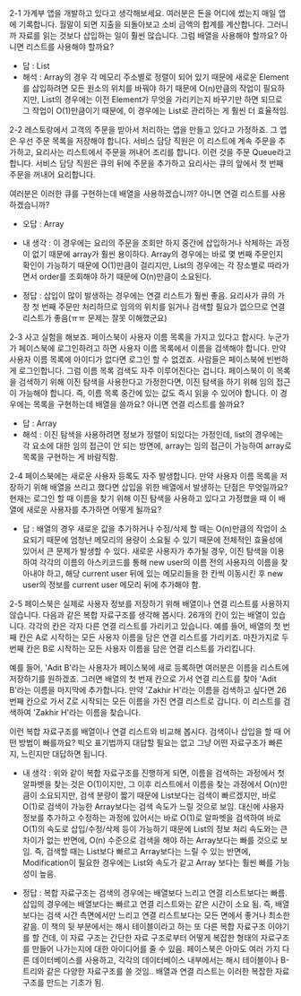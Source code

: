2-1 가계부 앱을 개발하고 있다고 생각해보세요. 여러분은 돈을 어디에 썼는지 매일 앱에 기록합니다. 월말이 되면 지출을 되돌아보고 소비 금액의 합계를 계산합니다. 그러니까 자료를 읽는 것보다 삽입하는 일이 훨씬 많습니다. 그럼 배열을 사용해야 할까요? 아니면 리스트를 사용해야 할까요?
- 답 : List
- 해석 : Array의 경우 각 메모리 주소별로 정렬이 되어 있기 때문에 새로운 Element를 삽입하려면 모든 원소의 위치를 바꿔야 하기 때문에 O(n)만큼의 작업이 필요하지만, List의 경우에는 이전 Element가 무엇을 가리키는지 바꾸기만 하면 되므로 그 작업이 O(1)만큼이기 때문에, 이 경우에는 List로 관리하는 게 훨씬 더 효율적임.

2-2 레스토랑에서 고객의 주문을 받아서 처리하는 앱을 만들고 있다고 가정하죠. 그 앱은 우선 주문 목록을 저장해야 합니다. 서비스 담당 직원은 이 리스트에 계속 주문을 추가하고, 요리사는 리스트에서 주문을 꺼내어 조리를 합니다. 이런 것을 주문 Queue라고 합니다. 서비스 담당 직원은 큐의 뒤에 주문을 추가하고 요리사는 큐의 앞에서 첫 번째 주문을 꺼내어 요리합니다. 

여러분은 이러한 큐를 구현하는데 배열을 사용하겠습니까? 아니면 연결 리스트를 사용하겠습니까?
- 오답 : Array
- 내 생각 : 이 경우에는 요리의 주문을 조회만 하지 중간에 삽입하거나 삭제하는 과정이 없기 때문에 array가 훨씬 용이하다. Array의 경우에는 바로 몇 번째 주문인지 확인이 가능하기 때문에 O(1)만큼이 걸리지만, List의 경우에는 각 장소별로 따라가면서 order를 조회해야 하기 때문에 O(n)만큼이 소요된다. 
  
- 정답 : 삽입이 많이 발생하는 경우에는 연결 리스트가 훨씬 좋음. 요리사가 큐의 가장 첫 번째 주문만 처리하므로 임의의 위치를 읽거나 검색할 필요가 없으므로 연결 리스트가 좋음(ㅠㅠ 문제는 잘못 이해했군요)

2-3 사고 실험을 해보죠. 페이스북이 사용자 이름 목록을 가지고 있다고 합시다. 누군가가 페이스북에 로그인하려고 하면 사용자 이름 목록에서 이름을 검색해야 합니다. 만약 사용자 이름 목록에 아이디가 없다면 로그인 할 수 없겠죠. 사람들은 페이스북에 빈번하게 로그인합니다. 그럼 이름 목록 검색도 자주 이루어진다는 겁니다. 페이스북이 이 목록을 검색하기 위해 이진 탐색을 사용한다고 가정한다면, 이진 탐색을 하기 위해 임의 접근이 가능해야 합니다. 즉, 이름 목록 중간에 있는 값도 즉시 읽을 수 있어야 합니다. 이 경우에는 목록을 구현하는데 배열을 쓸까요? 아니면 연결 리스트를 쓸까요?
- 답 : Array
- 해석 : 이진 탐색을 사용하려면 정보가 정렬이 되있다는 가정인데, list의 경우에는 각 요소에 대한 임의 접근이 안 되는 방면에, array는 임의 접근이 가능하여 array로 목록을 구현하는 게 바람직함.

2-4 페이스북에는 새로운 사용자 등록도 자주 발생합니다. 만약 사용자 이름 목록을 저장하기 위해 배열을 쓰리고 했다면 삽입을 위한 배열에서 발생하는 단점은 무엇일까요? 현재는 로그인 할 때 이름을 찾기 위해 이진 탐색을 사용하고 있다고 가정했을 때 이 배열에 새로운 사용자를 추가하면 어떻게 될까요?
- 답 : 배열의 경우 새로운 값을 추가하거나 수정/삭제 할 때는 O(n)만큼의 작업이 소요되기 때문에 엄청난 메모리의 용량이 소요될 수 있기 때문에 전체적인 효율성에 있어서 큰 문제가 발생할 수 있다. 새로운 사용자가 추가될 경우, 이진 탐색을 이용하여 각각의 이름의 아스키코드를 통해 new user의 이름 전의 사용자의 이름을 찾아내야 하고, 해당 current user 뒤에 있는 메모리들을 한 칸씩 이동시킨 후 new user의 정보를 current user 메모리 뒤에 추가해야 함.

2-5 페이스북은 실제로 사용자 정보를 저장하기 위해 배열이나 연결 리스트를 사용하지 않습니다. 다음과 같은 복합 자료구조를 생각해 봅시다. 26개의 칸이 있는 배열이 있습니다. 각각의 칸은 각자 다른 연결 리스트를 가리키고 있습니다. 예를 들어, 배열의 첫 번째 칸은 A로 시작하는 모든 사용자 이름을 담은 연결 리스트를 가리키죠. 마찬가지로 두 번째 칸은 B로 시작하는 모든 사용자 이름을 담은 연결 리스트를 가리킵니다. 

예를 들어, 'Adit B'라는 사용자가 페이스북에 새로 등록하면 여러분은 이름을 리스트에 저장하기를 원하겠죠. 그러면 배열의 첫 번재 칸으로 가서 연결 리스트를 찾아 'Adit B'라는 이름을 마지막에 추가합니다. 만약 'Zakhir H'라는 이름을 검색하고 싶다면 26번째 칸으로 가서 Z로 시작되는 모든 이름을 가진 연결 리스트로 갑니다. 이 리스트를 검색하여 'Zakhir H'라는 이름을 찾습니다. 

이런 복합 자료구조를 배열이나 연결 리스트와 비교해 봅시다. 검색이나 삽입을 할 때 어떤 방법이 빠를까요? 빅오 표기법까지 대답할 필요는 없고 그냥 어떤 자료구조가 빠른지, 느린지만 대답하면 됩니다. 
- 내 생각 : 위와 같이 복합 자료구조를 진행하게 되면, 이름을 검색하는 과정에서 첫 알파벳을 찾는 것은 O(1)이지만, 그 이후 리스트에서 이름을 찾는 과정에서 O(n)만큼이 소요되지만, 검색 분량이 짧기 때문에 List보다는 검색이 빠르겠지만, 바로 O(1)로 검색이 가능한 Array보다는 검색 속도가 느릴 것으로 보임. 대신에 사용자 정보를 추가하고 수정하는 과정에 있어서는 바로 O(1)로 알파벳을 검색하여 바로 O(1)의 속도로 삽입/수정/삭제 등이 가능하기 때문에 List의 정보 처리 속도와는 큰 차이가 없는 반면에, O(n) 수준으로 검색을 해야 하는 Array보다는 빠를 것으로 보임. 즉, 검색할 때는 List보다 빠르고 Array보다는 느릴 수 있는 반면에, Modification이 필요한 경우에는 List와 속도가 같고 Array 보다는 훨씬 빠를 가능성이 높음. 
  
- 정답 : 복합 자료구조는 검색의 경우에는 배열보다 느리고 연결 리스트보다는 빠름. 삽입의 경우에는 배열보다는 빠르고 연결 리스트와는 같은 시간이 소요 됨. 즉, 배열보다는 검색 시간 측면에서만 느리고 연결 리스트보다는 모든 면에서 좋거나 최소한 같음. 이 책의 뒷 부분에서는 해시 테이블이라고 하는 또 다른 복합 자료구조 이야기를 할 건데, 이 자료 구조는 간단한 자료 구조로부터 어떻게 복잡한 형태의 자료구조를 만들어 나가는지에 대한 아이디어를 줄 수 있음. 페이스북은 아마도 여러 가지 다른 데이터베이스를 사용하고, 각각의 데이터베이스 내부에서는 해시 테이블이나 B-트리와 같은 다양한 자료구조를 쓸 것임.. 배열과 연결 리스트는 이러한 복잡한 자료구조를 만드는 기초가 됨. 